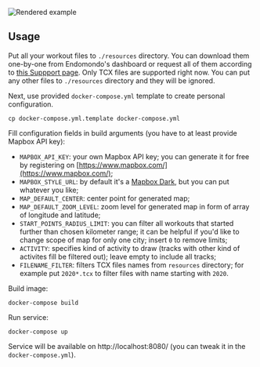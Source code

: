 ![Rendered example](https://i.imgur.com/aA9UgUc.png)

## Usage
Put all your workout files to `./resources` directory. You can download them one-by-one from Endomondo's dashboard or request all of them according to [this Suppport page](https://support.endomondo.com/hc/en-us/articles/360006081933-How-to-download-your-Endomondo-user-data-). Only TCX files are supported right now. You can put any other files to `./resources` directory and they will be ignored.

Next, use provided `docker-compose.yml` template to create personal configuration.
```
cp docker-compose.yml.template docker-compose.yml
```

Fill configuration fields in build arguments (you have to at least provide Mapbox API key):
* `MAPBOX_API_KEY`: your own Mapbox API key; you can generate it for free by registering on [https://www.mapbox.com/](https://www.mapbox.com/);
* `MAPBOX_STYLE_URL`: by default it's a [Mapbox Dark](https://www.mapbox.com/maps/light-dark/), but you can put whatever you like;
* `MAP_DEFAULT_CENTER`: center point for generated map;
* `MAP_DEFAULT_ZOOM_LEVEL`: zoom level for generated map in form of array of longitude and latitude;
* `START_POINTS_RADIUS_LIMIT`: you can filter all workouts that started further than chosen kilometer range; it can be helpful if you'd like to change scope of map for only one city; insert `0` to remove limits;
* `ACTIVITY`: specifies kind of activity to draw (tracks with other kind of activites fill be filtered out); leave empty to include all tracks;
* `FILENAME_FILTER`: filters TCX files names from `resources` directory; for example put `2020*.tcx` to filter files with name starting with `2020`. 

Build image:
```
docker-compose build
```

Run service:
```
docker-compose up
```

Service will be available on http://localhost:8080/ (you can tweak it in the `docker-compose.yml`).

